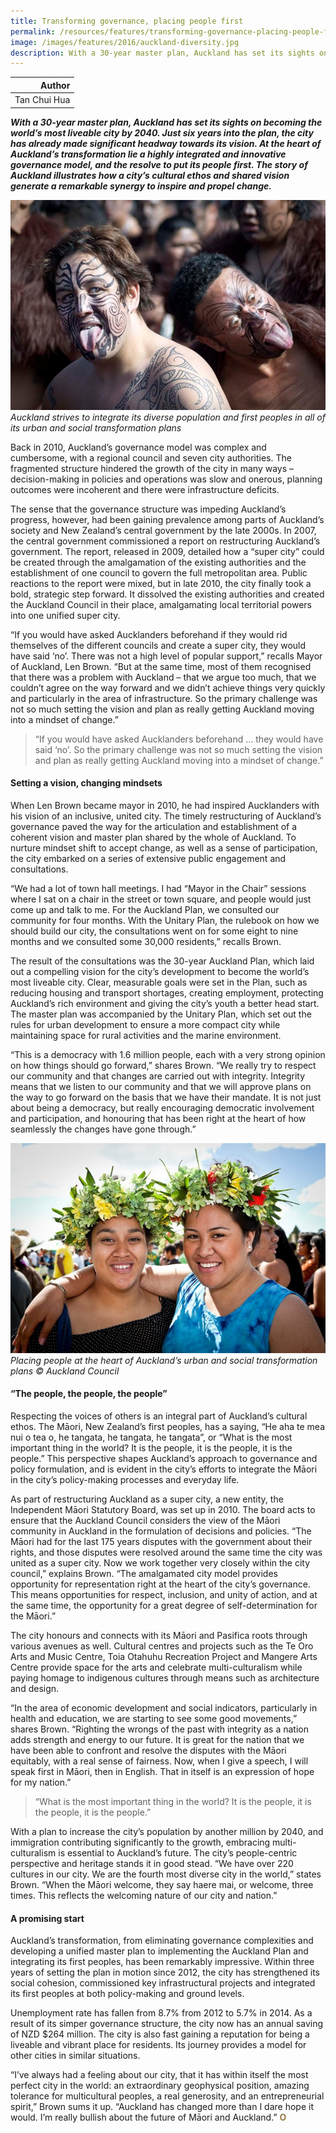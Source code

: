 ```yaml
---
title: Transforming governance, placing people first
permalink: /resources/features/transforming-governance-placing-people-first/
image: /images/features/2016/auckland-diversity.jpg
description: With a 30-year master plan, Auckland has set its sights on becoming the world’s most liveable city by 2040. Just six years into the plan, the city has already made significant headway towards its vision. At the heart of Auckland’s transformation lie a highly integrated and innovative governance model, and the resolve to put its people first. The story of Auckland illustrates how a city’s cultural ethos and shared vision generate a remarkable synergy to inspire and propel change.  
---
```


| Author |
|---:|
| Tan Chui Hua |

***With a 30-year master plan, Auckland has set its sights on becoming the world’s most liveable city by 2040. Just six years into the plan, the city has already made significant headway towards its vision. At the heart of Auckland’s transformation lie a highly integrated and innovative governance model, and the resolve to put its people first. The story of Auckland illustrates how a city’s cultural ethos and shared vision generate a remarkable synergy to inspire and propel change.***

![Diversity in Auckland](/images/features/2016/auckland-diversity.jpg/)*Auckland strives to integrate its diverse population and first peoples in all of its urban and social transformation plans*

Back in 2010, Auckland’s governance model was complex and cumbersome, with a regional council and seven city authorities. The fragmented structure hindered the growth of the city in many ways – decision-making in policies and operations was slow and onerous, planning outcomes were incoherent and there were infrastructure deficits.

The sense that the governance structure was impeding Auckland’s progress, however, had been gaining prevalence among parts of Auckland’s society and New Zealand’s central government by the late 2000s. In 2007, the central government commissioned a report on restructuring Auckland’s government. The report, released in 2009, detailed how a “super city” could be created through the amalgamation of the existing authorities and the establishment of one council to govern the full metropolitan area. Public reactions to the report were mixed, but in late 2010, the city finally took a bold, strategic step forward. It dissolved the existing authorities and created the Auckland Council in their place, amalgamating local territorial powers into one unified super city.

“If you would have asked Aucklanders beforehand if they would rid themselves of the different councils and create a super city, they would have said ‘no’. There was not a high level of popular support,” recalls Mayor of Auckland, Len Brown. “But at the same time, most of them recognised that there was a problem with Auckland – that we argue too much, that we couldn’t agree on the way forward and we didn’t achieve things very quickly and particularly in the area of infrastructure. So the primary challenge was not so much setting the vision and plan as really getting Auckland moving into a mindset of change.”

> “If you would have asked Aucklanders beforehand … they would have said ‘no’. So the primary challenge was not so much setting the vision and plan as really getting Auckland moving into a mindset of change.”

#### **Setting a vision, changing mindsets**

When Len Brown became mayor in 2010, he had inspired Aucklanders with his vision of an inclusive, united city. The timely restructuring of Auckland’s governance paved the way for the articulation and establishment of a coherent vision and master plan shared by the whole of Auckland. To nurture mindset shift to accept change, as well as a sense of participation, the city embarked on a series of extensive public engagement and consultations.

“We had a lot of town hall meetings. I had “Mayor in the Chair” sessions where I sat on a chair in the street or town square, and people would just come up and talk to me. For the Auckland Plan, we consulted our community for four months. With the Unitary Plan, the rulebook on how we should build our city, the consultations went on for some eight to nine months and we consulted some 30,000 residents,” recalls Brown.

The result of the consultations was the 30-year Auckland Plan, which laid out a compelling vision for the city’s development to become the world’s most liveable city. Clear, measurable goals were set in the Plan, such as reducing housing and transport shortages, creating employment, protecting Auckland’s rich environment and giving the city’s youth a better head start. The master plan was accompanied by the Unitary Plan, which set out the rules for urban development to ensure a more compact city while maintaining space for rural activities and the marine environment.

“This is a democracy with 1.6 million people, each with a very strong opinion on how things should go forward,” shares Brown. “We really try to respect our community and that changes are carried out with integrity. Integrity means that we listen to our community and that we will approve plans on the way to go forward on the basis that we have their mandate. It is not just about being a democracy, but really encouraging democratic involvement and participation, and honouring that has been right at the heart of how seamlessly the changes have gone through.”

![Diversity in Auckland](/images/features/2016/auckland-people-first.jpg/)*Placing people at the heart of Auckland’s urban and social transformation plans © Auckland Council*

#### **“The people, the people, the people”**

Respecting the voices of others is an integral part of Auckland’s cultural ethos. The Māori, New Zealand’s first peoples, has a saying, “He aha te mea nui o tea o, he tangata, he tangata, he tangata”, or “What is the most important thing in the world? It is the people, it is the people, it is the people.” This perspective shapes Auckland’s approach to governance and policy formulation, and is evident in the city’s efforts to integrate the Māori in the city’s policy-making processes and everyday life.

As part of restructuring Auckland as a super city, a new entity, the Independent Māori Statutory Board, was set up in 2010. The board acts to ensure that the Auckland Council considers the view of the Māori community in Auckland in the formulation of decisions and policies. “The Māori had for the last 175 years disputes with the government about their rights, and those disputes were resolved around the same time the city was united as a super city. Now we work together very closely within the city council,” explains Brown. “The amalgamated city model provides opportunity for representation right at the heart of the city’s governance. This means opportunities for respect, inclusion, and unity of action, and at the same time, the opportunity for a great degree of self-determination for the Māori.”

The city honours and connects with its Māori and Pasifica roots through various avenues as well. Cultural centres and projects such as the Te Oro Arts and Music Centre, Toia Otahuhu Recreation Project and Mangere Arts Centre provide space for the arts and celebrate multi-culturalism while paying homage to indigenous cultures through means such as architecture and design.

“In the area of economic development and social indicators, particularly in health and education, we are starting to see some good movements,” shares Brown. “Righting the wrongs of the past with integrity as a nation adds strength and energy to our future. It is great for the nation that we have been able to confront and resolve the disputes with the Māori equitably, with a real sense of fairness. Now, when I give a speech, I will speak first in Māori, then in English. That in itself is an expression of hope for my nation.”

> “What is the most important thing in the world? It is the people, it is the people, it is the people.”

With a plan to increase the city’s population by another million by 2040, and immigration contributing significantly to the growth, embracing multi-culturalism is essential to Auckland’s future. The city’s people-centric perspective and heritage stands it in good stead. “We have over 220 cultures in our city. We are the fourth most diverse city in the world,” states Brown. “When the Māori welcome, they say haere mai, or welcome, three times. This reflects the welcoming nature of our city and nation.”

#### **A promising start**

Auckland’s transformation, from eliminating governance complexities and developing a unified master plan to implementing the Auckland Plan and integrating its first peoples, has been remarkably impressive. Within three years of setting the plan in motion since 2012, the city has strengthened its social cohesion, commissioned key infrastructural projects and integrated its first peoples at both policy-making and ground levels.

Unemployment rate has fallen from 8.7% from 2012 to 5.7% in 2014. As a result of its simper governance structure, the city now has an annual saving of NZD $264 million. The city is also fast gaining a reputation for being a liveable and vibrant place for residents. Its journey provides a model for other cities in similar situations.

“I’ve always had a feeling about our city, that it has within itself the most perfect city in the world: an extraordinary geophysical position, amazing tolerance for multicultural peoples, a real generosity, and an entrepreneurial spirit,” Brown sums it up. “Auckland has changed more than I dare hope it would. I’m really bullish about the future of Māori and Auckland.” **<font color="#967942">O</font>**
